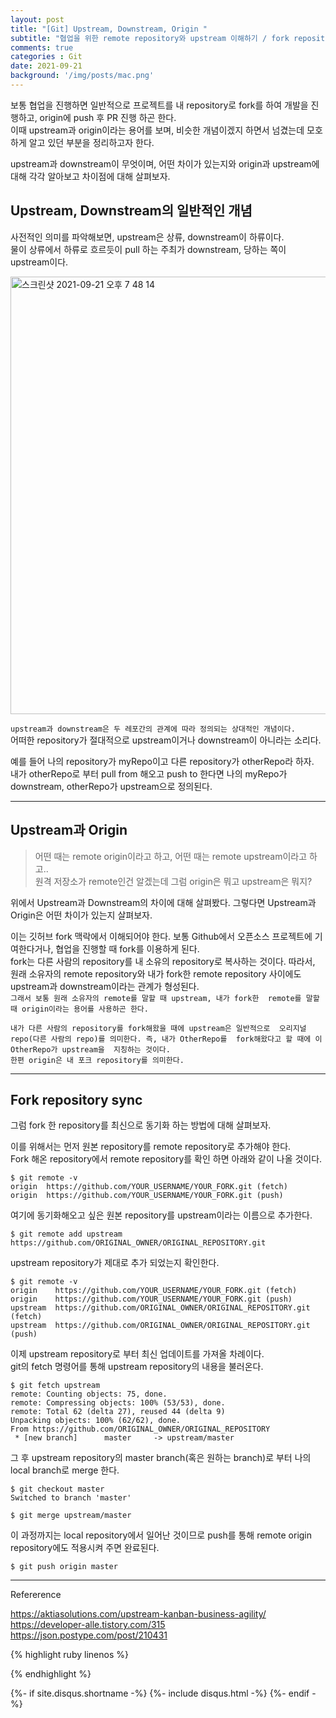 ```yaml
---
layout: post
title: "[Git] Upstream, Downstream, Origin "
subtitle: "협업을 위한 remote repository와 upstream 이해하기 / fork repository sync"
comments: true
categories : Git
date: 2021-09-21
background: '/img/posts/mac.png'
---
```


보통 협업을 진행하면 일반적으로 프로젝트를 내 repository로 fork를 하여 
개발을 진행하고, origin에 push 후 PR 진행 하곤 한다.    
이때 upstream과 origin이라는 용어를 보며, 비슷한 개념이겠지 하면서 
넘겼는데 모호하게 알고 있던 부분을 정리하고자 한다.   

upstream과 downstream이 무엇이며, 어떤 차이가 있는지와 
origin과 upstream에 대해 각각 알아보고 차이점에 대해 살펴보자.   

## Upstream, Downstream의 일반적인 개념     

사전적인 의미를 파악해보면, upstream은 상류, downstream이 하류이다.   
물이 상류에서 하류로 흐르듯이 pull 하는 주최가 downstream, 당하는 쪽이 upstream이다.   

<img width="700" alt="스크린샷 2021-09-21 오후 7 48 14" src="https://user-images.githubusercontent.com/26623547/134158005-a2070484-f68b-4ba5-a5fb-ecba804e48e9.png">   

`upstream과 downstream은 두 레포간의 관계에 따라 정의되는 상대적인 개념이다.`    
어떠한 repository가 절대적으로 upstream이거나 downstream이 아니라는 소리다.   

예를 들어 나의 repository가 myRepo이고 다른 repository가 otherRepo라 하자.   
내가 otherRepo로 부터 pull from 해오고 push to 한다면 나의 myRepo가 
downstream, otherRepo가 upstream으로 정의된다.    

- - - 

## Upstream과 Origin    

> 어떤 때는 remote origin이라고 하고, 어떤 때는 remote upstream이라고 하고..    
> 원격 저장소가 remote인건 알겠는데 그럼 origin은 뭐고 upstream은 뭐지?   

위에서 Upstream과 Downstream의 차이에 대해 살펴봤다. 그렇다면 
Upstream과 Origin은 어떤 차이가 있는지 살펴보자.    

이는 깃허브 fork 맥락에서 이해되어야 한다. 보통 Github에서 
오픈소스 프로젝트에 기여한다거나, 협업을 진행할 때 fork를 이용하게 된다.      
fork는 다른 사람의 repository를 내 소유의 repository로 복사하는 것이다. 따라서, 
    원래 소유자의 remote repository와 내가 fork한 remote repository 사이에도 
    upstream과 downstream이라는 관계가 형성된다.   
    `그래서 보통 원래 소유자의 remote를 말할 때 upstream, 내가 fork한 
    remote를 말할 때 origin이라는 용어를 사용하곤 한다.`        

`내가 다른 사람의 repository를 fork해왔을 때에 upstream은 일반적으로 
오리지널 repo(다른 사람의 repo)를 의미한다. 즉, 내가 OtherRepo를 
fork해왔다고 할 때에 이 OtherRepo가 upstream을 
지칭하는 것이다.`   
`한편 origin은 내 포크 repository를 의미한다.`


- - - 

## Fork repository sync   

그럼 fork 한 repository를 최신으로 동기화 하는 방법에 대해 살펴보자.   

이를 위해서는 먼저 원본 repository를 remote repository로 추가해야 한다.   
Fork 해온 repository에서 remote repository를 확인 하면 아래와 같이 나올 것이다.   

```
$ git remote -v
origin  https://github.com/YOUR_USERNAME/YOUR_FORK.git (fetch)
origin  https://github.com/YOUR_USERNAME/YOUR_FORK.git (push)  
```

여기에 동기화해오고 싶은 원본 repository를 upstream이라는 이름으로 추가한다.   

```
$ git remote add upstream https://github.com/ORIGINAL_OWNER/ORIGINAL_REPOSITORY.git   
```

upstream repository가 제대로 추가 되었는지 확인한다.   

```
$ git remote -v
origin    https://github.com/YOUR_USERNAME/YOUR_FORK.git (fetch)
origin    https://github.com/YOUR_USERNAME/YOUR_FORK.git (push)
upstream  https://github.com/ORIGINAL_OWNER/ORIGINAL_REPOSITORY.git (fetch)
upstream  https://github.com/ORIGINAL_OWNER/ORIGINAL_REPOSITORY.git (push)
```

이제 upstream repository로 부터 최신 업데이트를 가져올 차례이다.   
git의 fetch 명령어를 통해 upstream repository의 내용을 불러온다.   

```
$ git fetch upstream
remote: Counting objects: 75, done.
remote: Compressing objects: 100% (53/53), done.
remote: Total 62 (delta 27), reused 44 (delta 9)
Unpacking objects: 100% (62/62), done.
From https://github.com/ORIGINAL_OWNER/ORIGINAL_REPOSITORY
 * [new branch]      master     -> upstream/master
```

그 후 upstream repository의 master branch(혹은 원하는 branch)로 부터 
나의 local branch로 merge 한다.   

```
$ git checkout master
Switched to branch 'master'

$ git merge upstream/master
```

이 과정까지는 local repository에서 일어난 것이므로 push를 통해 
remote origin repository에도 적용시켜 주면 완료된다.   

```
$ git push origin master
```


- - - 

Refererence  

<https://aktiasolutions.com/upstream-kanban-business-agility/>   
<https://developer-alle.tistory.com/315>    
<https://json.postype.com/post/210431>   

{% highlight ruby linenos %}

{% endhighlight %}


{%- if site.disqus.shortname -%}
    {%- include disqus.html -%}
{%- endif -%}


